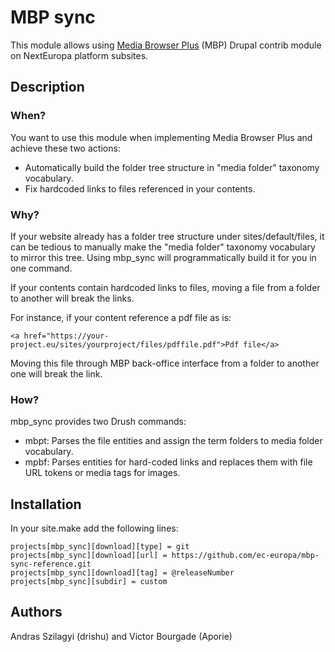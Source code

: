 # MBP sync

This module allows using [Media Browser Plus](https://www.drupal.org/project/media_browser_plus)
(MBP) Drupal contrib module on NextEuropa platform subsites.

## Description

### When?

You want to use this module when implementing Media Browser Plus and achieve these two actions:

- Automatically build the folder tree structure in "media folder" taxonomy vocabulary.
- Fix hardcoded links to files referenced in your contents.

### Why?

If your website already has a folder tree structure under sites/default/files, it can be tedious
to manually make the "media folder" taxonomy vocabulary to mirror this tree. Using mbp_sync will
programmatically build it for you in one command.

If your contents contain hardcoded links to files, moving a file from a folder to another
will break the links.

For instance, if your content reference a pdf file as is:

```
<a href="https://your-project.eu/sites/yourproject/files/pdffile.pdf">Pdf file</a>
```

Moving this file through MBP back-office interface from a folder to another one
will break the link.

### How?
mbp_sync provides two Drush commands:

- mbpt: Parses the file entities and assign the term folders to media folder vocabulary.
- mpbf: Parses entities for hard-coded links and replaces them with file URL tokens or media tags for images.

## Installation

In your site.make add the following lines:

```
projects[mbp_sync][download][type] = git
projects[mbp_sync][download][url] = https://github.com/ec-europa/mbp-sync-reference.git
projects[mbp_sync][download][tag] = @releaseNumber
projects[mbp_sync][subdir] = custom
```

## Authors

Andras Szilagyi (drishu) and Victor Bourgade (Aporie)

